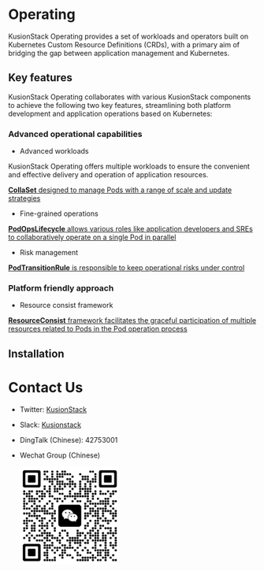 # Operating

KusionStack Operating provides a set of workloads and operators built on Kubernetes Custom Resource Definitions (CRDs), with a primary aim of bridging the gap between application management and Kubernetes.

## Key features

KusionStack Operating collaborates with various KusionStack components to achieve the following two key features, streamlining both platform development and application operations based on Kubernetes:

### Advanced operational capabilities

* Advanced workloads

KusionStack Operating offers multiple workloads to ensure the convenient and effective delivery and operation of application resources.

[**CollaSet** designed to manage Pods with a range of scale and update strategies]()

* Fine-grained operations

[**PodOpsLifecycle** allows various roles like application developers and SREs to collaboratively operate on a single Pod in parallel]()

* Risk management

[**PodTransitionRule** is responsible to keep operational risks under control]()

### Platform friendly approach

* Resource consist framework

[**ResourceConsist** framework facilitates the graceful participation of multiple resources related to Pods in the Pod operation process]()

## Installation

# Contact Us
- Twitter: [KusionStack](https://twitter.com/KusionStack)
- Slack: [Kusionstack](https://join.slack.com/t/kusionstack/shared_invite/zt-19lqcc3a9-_kTNwagaT5qwBE~my5Lnxg)
- DingTalk (Chinese): 42753001
- Wechat Group (Chinese)

  <img src="docs/wx_spark.jpg" width="200" height="200"/>
